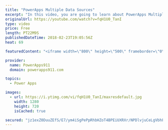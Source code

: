 ```yaml
---
title: "PowerApps Multiple Data Sources"
excerpt: "In this video, you are going to learn about PowerApps Multiple Data Sources. You will connect your app to SharePoint and Excel data sources using OneDrive.   Link to the previous video to build the app https://www.youtube.com/watch?v=-Z_13J02RPU   For information or PowerApps consulting check out https://www.BoldZebras.com"
originalUrl: https://youtube.com/watch?v=fqH1U0_TanI
type: video
price: Free
length: PT22M9S
publishedDateTime: 2018-02-23T19:05:56Z
heat: 69

featuredContent: "<iframe width=\"800\" height=\"500\" frameborder=\"0\" src=\"https://www.youtube.com/embed/fqH1U0_TanI\" allow=\"accelerometer; autoplay; encrypted-media; gyroscope; picture-in-picture\" allowfullscreen></iframe>"

provider:
  name: PowerApps911
  domain: powerapps911.com

topics:
  - Power Apps

images:
  - url: https://i.ytimg.com/vi/fqH1U0_TanI/maxresdefault.jpg
    width: 1280
    height: 720
    isCached: true

secured: "jz1exZ0DuuZEfS/E7/ym4iSgPePpRhbHZoT4BPEiUXRXr/NPDlvjuCeLgVbhFK9KVyBFTEDstSaCYi1K5ZbpJxDJa0bw9Nqa7wmYYerzSL8pLyjh7dH3J1kXyKSMnbNzY3gX7ZcRIgAvzxTuPhabcRP4hWu+UPCsQZWQg0r1A+9/AsTxT80qBjzmTk4xaXfblh2lpWwwFDnc+OlEoiXM+ipOMSJeuVIRcKfXH7CT+VX6PxwIeUsXNVI19+PEcnP2uZA0KBJQiLdfDPBkzING+DOQRQws/7/OsSt/8VUJQUv3/YWplxBjfuCuC1tS7lHDaeJFg1rPvioQlloCVfkfM8Ln0hC4FMcp4xM5lURZVvuXr9ieq5BzcJERDeUZZHnNDjXb8XV3LMKEaOgn1CoX9tPcyVAAip3UNlvNx3+ryL/7m8BL815unTjgGVY+cknp;WPKx1RN6XMQjKkamOr3pnw=="
---
```



